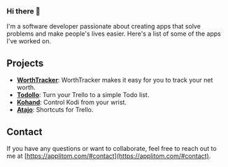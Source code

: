 ### Hi there 👋

I'm a software developer passionate about creating apps that solve problems and make people's lives easier. Here's a list of some of the apps I've worked on.

## Projects

- **[WorthTracker](https://worthtracker.com)**: WorthTracker makes it easy for you to track your net worth.
- **[Todollo](https://applitom.com/todollo)**: Turn your Trello to a simple Todo list.
- **[Kohand](https://apps.apple.com/app/kohand/id1061717006)**: Control Kodi from your wrist.
- **[Atajo](https://itsallwidgets.com/atajo)**: Shortcuts for Trello.

## Contact

If you have any questions or want to collaborate, feel free to reach out to me at [https://applitom.com/#contact](https://applitom.com/#contact).
